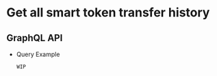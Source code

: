 
# Get all smart token transfer history

## GraphQL API

- Query Example
  ```javascript
  WIP
  ```

